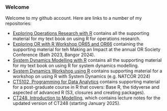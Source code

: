 ### Welcome

Welcome to my github account. Here are links to a number of my repositories:

* [Exploring Operations Research with R](https://github.com/JimDuggan/explore_or) contains all the supporting material for my text book on using R for operations research.
* [Exploring OR with R Workshop OR65 and OR66](https://github.com/JimDuggan/Exploring-OR-with-R-Workshop) containing the supporting material for teh Making an Impact at the annual OR Society Conference (Bath 2023, Bangor 2024).
* [System Dynamics Modelling with R](https://github.com/JimDuggan/SDMR) contains all the supporting material for my text book on using R for system dynamics modelling.
* [System Dynamics Workshop using R](https://github.com/JimDuggan/SDWorkshop) contains supporting material for a workshop on using R with System Dynamics (e.g. NATCOR 2024)
* [CT5102, Programming for Data Analytics](https://github.com/JimDuggan/CT5102) contains supporting material for a post-graduate course in R that covers: Base R, the tidyverse and aspected of advanced R (S3, closures and creating packages).
* [CT248, Introduction to Modelling](https://github.com/JimDuggan/CT248), which contains lecture notes for the updated version of CT248 (starting January 2025).

<!--
**JimDuggan/JimDuggan** is a ✨ _special_ ✨ repository because its `README.md` (this file) appears on your GitHub profile.

Here are some ideas to get you started:

- 🔭 I’m currently working on ...
- 🌱 I’m currently learning ...
- 👯 I’m looking to collaborate on ...
- 🤔 I’m looking for help with ...
- 💬 Ask me about ...
- 📫 How to reach me: ...
- 😄 Pronouns: ...
- ⚡ Fun fact: ...
-->
